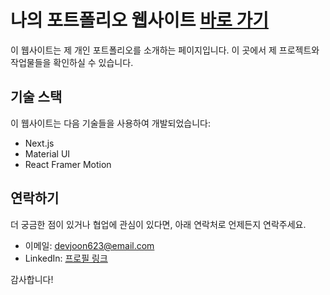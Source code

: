 # 나의 포트폴리오 웹사이트 [바로 가기](https://junpark.xyz/)

이 웹사이트는 제 개인 포트폴리오를 소개하는 페이지입니다. 이 곳에서 제 프로젝트와 작업물들을 확인하실 수 있습니다.

## 기술 스택

이 웹사이트는 다음 기술들을 사용하여 개발되었습니다:

- Next.js
- Material UI
- React Framer Motion

## 연락하기

더 궁금한 점이 있거나 협업에 관심이 있다면, 아래 연락처로 언제든지 연락주세요.

- 이메일: devjoon623@email.com
- LinkedIn: [프로필 링크](https://www.linkedin.com/in/namjun-park-60423a1bb/)

감사합니다!
